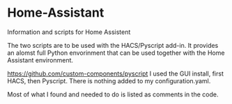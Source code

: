 # Home-Assistant
Information and scripts for Home Assistent

The two scripts are to be used with the HACS/Pyscript add-in.
It provides an alomst full Python envorinment that can be used together with the Home Assistant environment.

https://github.com/custom-components/pyscript
I used the GUI install, first HACS, then Pyscript.
There is nothing added to my configuration.yaml.

Most of what I found and needed to do is listed as comments in the code.

